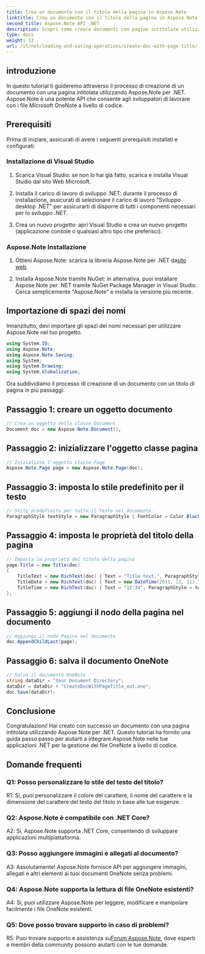 ```yaml
---
title: Crea un documento con il titolo della pagina in Aspose.Note
linktitle: Crea un documento con il titolo della pagina in Aspose.Note
second_title: Aspose.Note API .NET
description: Scopri come creare documenti con pagine intitolate utilizzando Aspose.Note per .NET. Segui la nostra guida passo passo per un'integrazione perfetta.
type: docs
weight: 13
url: /it/net/loading-and-saving-operations/create-doc-with-page-title/
---
```

## introduzione

In questo tutorial ti guideremo attraverso il processo di creazione di un documento con una pagina intitolata utilizzando Aspose.Note per .NET. Aspose.Note è una potente API che consente agli sviluppatori di lavorare con i file Microsoft OneNote a livello di codice.

## Prerequisiti

Prima di iniziare, assicurati di avere i seguenti prerequisiti installati e configurati:

### Installazione di Visual Studio

1. Scarica Visual Studio: se non lo hai già fatto, scarica e installa Visual Studio dal sito Web Microsoft.

2. Installa il carico di lavoro di sviluppo .NET: durante il processo di installazione, assicurati di selezionare il carico di lavoro "Sviluppo desktop .NET" per assicurarti di disporre di tutti i componenti necessari per lo sviluppo .NET.

3. Crea un nuovo progetto: apri Visual Studio e crea un nuovo progetto (applicazione console o qualsiasi altro tipo che preferisci).

### Aspose.Note Installazione

1.  Ottieni Aspose.Note: scarica la libreria Aspose.Note per .NET da[sito web](https://releases.aspose.com/note/net/).

2. Installa Aspose.Note tramite NuGet: in alternativa, puoi installare Aspose.Note per .NET tramite NuGet Package Manager in Visual Studio. Cerca semplicemente "Aspose.Note" e installa la versione più recente.

## Importazione di spazi dei nomi

Innanzitutto, devi importare gli spazi dei nomi necessari per utilizzare Aspose.Note nel tuo progetto.

```csharp
using System.IO;
using Aspose.Note;
using Aspose.Note.Saving;
using System;
using System.Drawing;
using System.Globalization;
```

Ora suddividiamo il processo di creazione di un documento con un titolo di pagina in più passaggi:

## Passaggio 1: creare un oggetto documento

```csharp
// Crea un oggetto della classe Document
Document doc = new Aspose.Note.Document();
```

## Passaggio 2: inizializzare l'oggetto classe pagina

```csharp
// Inizializza l'oggetto classe Page
Aspose.Note.Page page = new Aspose.Note.Page(doc);
```

## Passaggio 3: imposta lo stile predefinito per il testo

```csharp
// Stile predefinito per tutto il testo nel documento.
ParagraphStyle textStyle = new ParagraphStyle { FontColor = Color.Black, FontName = "Arial", FontSize = 10 };
```

## Passaggio 4: imposta le proprietà del titolo della pagina

```csharp
// Imposta le proprietà del titolo della pagina
page.Title = new Title(doc)
{
    TitleText = new RichText(doc) { Text = "Title text.", ParagraphStyle = textStyle },
    TitleDate = new RichText(doc) { Text = new DateTime(2011, 11, 11).ToString("D", CultureInfo.InvariantCulture), ParagraphStyle = textStyle },
    TitleTime = new RichText(doc) { Text = "12:34", ParagraphStyle = textStyle }
};
```

## Passaggio 5: aggiungi il nodo della pagina nel documento

```csharp
// Aggiungi il nodo Pagina nel documento
doc.AppendChildLast(page);
```

## Passaggio 6: salva il documento OneNote

```csharp
// Salva il documento OneNote
string dataDir = "Your Document Directory";
dataDir = dataDir + "CreateDocWithPageTitle_out.one";
doc.Save(dataDir);
```

## Conclusione

Congratulazioni! Hai creato con successo un documento con una pagina intitolata utilizzando Aspose.Note per .NET. Questo tutorial ha fornito una guida passo passo per aiutarti a integrare Aspose.Note nelle tue applicazioni .NET per la gestione dei file OneNote a livello di codice.

## Domande frequenti

### Q1: Posso personalizzare lo stile del testo del titolo?

R1: Sì, puoi personalizzare il colore del carattere, il nome del carattere e la dimensione del carattere del testo del titolo in base alle tue esigenze.

### Q2: Aspose.Note è compatibile con .NET Core?

A2: Sì, Aspose.Note supporta .NET Core, consentendo di sviluppare applicazioni multipiattaforma.

### Q3: Posso aggiungere immagini e allegati al documento?

A3: Assolutamente! Aspose.Note fornisce API per aggiungere immagini, allegati e altri elementi ai tuoi documenti OneNote senza problemi.

### Q4: Aspose.Note supporta la lettura di file OneNote esistenti?

A4: Sì, puoi utilizzare Aspose.Note per leggere, modificare e manipolare facilmente i file OneNote esistenti.

### Q5: Dove posso trovare supporto in caso di problemi?

 R5: Puoi trovare supporto e assistenza su[Forum Aspose.Note](https://forum.aspose.com/c/note/28), dove esperti e membri della community possono aiutarti con le tue domande.